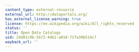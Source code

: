 ```yaml
---
content_type: external-resource
external_url: http://dataportals.org/
has_external_license_warning: true
license: https://en.wikipedia.org/wiki/All_rights_reserved
status: ''
title: Open Data Catalogs
uid: 24d81c9b-5b72-44b2-a018-71fa39b514c7
wayback_url: ''
---
```

